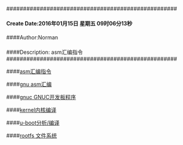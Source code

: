 ###################################################
#### Create Date:2016年01月15日 星期五 09时06分13秒
####
####Author:Norman
####
####Description: asm汇编指令
###################################################

####[asm汇编指令](./asm)

####[gnu asm汇编](./gnuasm)

####[gnuc GNUC开发板程序](./gnuc/)

####[kernel内核编译](./kernel)

####[u-boot分析/编译](./u-boot/)

####[rootfs 文件系统](./rootfs/)
